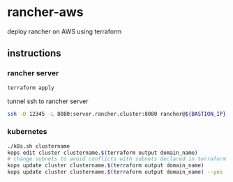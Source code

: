 # rancher-aws

deploy rancher on AWS using terraform

## instructions
### rancher server
```sh
terraform apply
```
tunnel ssh to rancher server
```sh
ssh -D 12345 -L 8080:server.rancher.cluster:8080 rancher@${BASTION_IP}
```
### kubernetes
```bash
./k8s.sh clustername
kops edit cluster clustername.$(terraform output domain_name)
# change subnets to avoid conflicts with subnets declared in terraform
kops update cluster clustername.$(terraform output domain_name)
kops update cluster clustername.$(terraform output domain_name) --yes
```

